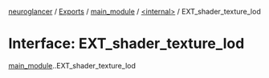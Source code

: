 [neuroglancer](../README.md) / [Exports](../modules.md) / [main\_module](../modules/main_module.md) / [<internal\>](../modules/main_module._internal_.md) / EXT\_shader\_texture\_lod

# Interface: EXT\_shader\_texture\_lod

[main_module](../modules/main_module.md).[<internal>](../modules/main_module._internal_.md).EXT_shader_texture_lod
